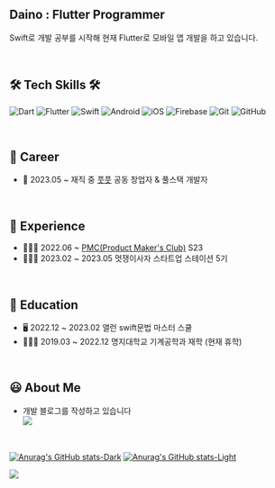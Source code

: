 ## Daino : Flutter Programmer
Swift로 개발 공부를 시작해 현재 Flutter로 모바일 앱 개발을 하고 있습니다.<br>


<br>

## 🛠️ Tech Skills 🛠️
![Dart](https://img.shields.io/badge/Dart-0175C2?style=flat-square&logo=Dart&logoColor=white) 
![Flutter](https://img.shields.io/badge/Flutter-53B7F7?style=flat-square&logo=Flutter&logoColor=white) 
![Swift](https://img.shields.io/badge/Swift-FA7343?style=flat-square&logo=Swift&logoColor=white)
![Android](https://img.shields.io/badge/Android-3DDC84?style=flat-square&logo=Android&logoColor=white)
![iOS](https://img.shields.io/badge/iOS-222222?style=flat-square&logo=Apple&logoColor=white)
![Firebase](https://img.shields.io/badge/Firebase-2C394B?style=flat-square&logo=Firebase&logoColor=FFCA28)
![Git](https://img.shields.io/badge/Git-F05032?style=flat-square&logo=Git&logoColor=white) 
![GitHub](https://img.shields.io/badge/GitHub-181717?style=flat-square&logo=GitHub&logoColor=white)

<br>

## 🚴 Career
- 🏢 2023.05 ~ 재직 중 [풋풋](https://footfoot.co.kr) 공동 창업자 & 풀스택 개발자
  
<br>

## 🙋 Experience
- 👨‍👦‍👦 2022.06 ~ [PMC(Product Maker's Club)](https://disquiet.io/team/pmc-s23) S23
- 👨‍👦‍👦 2023.02 ~ 2023.05 멋쟁이사자 스타트업 스테이션 5기
  
<br>

## 📝 Education
- 🖥 2022.12 ~ 2023.02 앨런 swift문법 마스터 스쿨
- 👨🏻‍🎓 2019.03 ~ 2022.12 명지대학교 기계공학과 재학 (현재 휴학)
   
<br>

## 😃 About Me
- 개발 블로그를 작성하고 있습니다<br>
<a href="https://daino.tistory.com/"><img src="https://img.shields.io/badge/Tistory%20Blog-F05A22?style=flat-square&logo=Tistory&logoColor=white&link=https://daino.tistory.com/"/></a>

<br>

[![Anurag's GitHub stats-Dark](https://github-readme-stats.vercel.app/api?username=DainoJung&show_icons=true&theme=dark#gh-dark-mode-only)](https://github.com/anuraghazra/github-readme-stats#gh-dark-mode-only)
[![Anurag's GitHub stats-Light](https://github-readme-stats.vercel.app/api?username=DainoJung&show_icons=true&theme=default#gh-light-mode-only)](https://github.com/anuraghazra/github-readme-stats#gh-light-mode-only)

<a href="https://hits.seeyoufarm.com"><img src="https://hits.seeyoufarm.com/api/count/incr/badge.svg?url=https%3A%2F%2Fgithub.com%2FDainoJung&count_bg=%2379C83D&title_bg=%23555555&icon=&icon_color=%23E7E7E7&title=hits&edge_flat=false"/></a>
